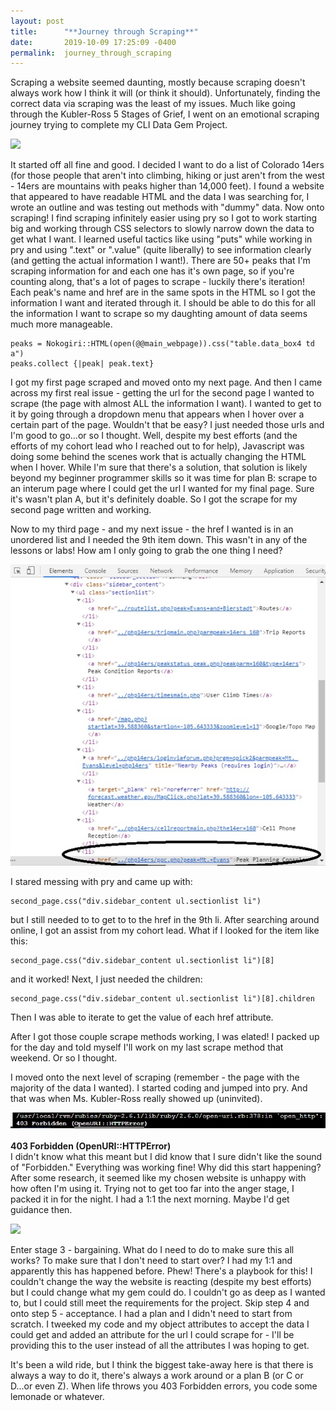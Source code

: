 ```yaml
---
layout: post
title:      "**Journey through Scraping**"
date:       2019-10-09 17:25:09 -0400
permalink:  journey_through_scraping
---
```



Scraping a website seemed daunting, mostly because scraping doesn't always work how I think it will (or think it should).  Unfortunately, finding the correct data via scraping was the least of my issues.   Much like going through the Kubler-Ross 5 Stages of Grief, I went on an emotional scraping journey trying to complete my CLI Data Gem Project.

![](https://i.pinimg.com/236x/5f/2e/2d/5f2e2d08a900eb1e3e126eda3d52bbfc--funny-happy-birthday-meme-funny-happy-birthdays.jpg)

It started off all fine and good.  I decided I want to do a list of Colorado 14ers (for those people that aren't into climbing, hiking or just aren't from the west - 14ers are mountains with peaks higher than 14,000 feet). I found a website that appeared to have readable HTML and the data I was searching for, I wrote an outline and was testing out methods with "dummy" data.  Now onto scraping!  I find scraping infinitely easier using pry so I got to work starting big and working through CSS selectors to slowly narrow down the data to get what I want.  I learned useful tactics like using "puts" while working in pry and using ".text" or ".value" (quite liberally) to see information clearly (and getting the actual information I want!).  There are 50+ peaks that I'm scraping information for and each one has it's own page, so if you're counting along, that's a lot of pages to scrape - luckily there's iteration!  Each peak's name and href are in the same spots in the HTML so I got the information I want and iterated through it.  I should be able to do this for all the information I want to scrape so my daughting amount of data seems much more manageable.  
```
peaks = Nokogiri::HTML(open(@@main_webpage)).css("table.data_box4 td a")
peaks.collect {|peak| peak.text}
```

I got my first page scraped and moved onto my next page.  And then I came across my first real issue - getting the url for the second page I wanted to scrape (the page with almost ALL the information I want).  I wanted to get to it by going through a dropdown menu that appears when I hover over a certain part of the page.  Wouldn't that be easy?  I just needed those urls and I'm good to go...or so I thought.  Well, despite my best efforts (and the efforts of my cohort lead who I reached out to for help), Javascript was doing some behind the scenes work that is actually changing the HTML when I hover.  While I'm sure that there's a solution, that solution is likely beyond my beginner programmer skills so it was time for plan B: scrape to an interum page where I could get the url I wanted for my final page.  Sure it's wasn't plan A, but it's definitely doable.  So I got the scrape for my second page written and working. 

Now to my third page - and my next issue - the href I wanted is in an unordered list and I needed the 9th item down.  This wasn't in any of the lessons or labs!  How am I only going to grab the one thing I need?  

![](https://github.com/kseggelke918/co_14ers_cli/blob/master/scraping%20lis.jpg?raw=true)

I stared messing with pry and came up with:
```
second_page.css("div.sidebar_content ul.sectionlist li")
```
but I still needed to to get to to the href in the 9th li.  After searching around online, I got an assist from my cohort lead.  What if I looked for the item like this:
```
second_page.css("div.sidebar_content ul.sectionlist li")[8]
```
and it worked!  Next, I just needed the children:
```
second_page.css("div.sidebar_content ul.sectionlist li")[8].children
```
Then I was able to iterate to get the value of each href attribute.

After I got those couple scrape methods working, I was elated!  I packed up for the day and told myself I'll work on my last scrape method that weekend.  Or so I thought.

I moved onto the next level of scraping (remember - the page with the majority of the data I wanted).  I started coding and jumped into pry.   And that was when Ms. Kubler-Ross really showed up (uninvited).


![](https://github.com/kseggelke918/co_14ers_cli/blob/master/403error.jpg?raw=true)

**403 Forbidden (OpenURI::HTTPError)**  
I didn't know what this meant but I did know that I sure didn't like the sound of "Forbidden."  Everything was working fine!  Why did this start happening?  After some research, it seemed like my chosen website is  unhappy with how often I'm using it.  Trying not to get too far into the anger stage, I packed it in for the night.  I had a 1:1 the next morning.  Maybe I'd get guidance then.

![](https://miro.medium.com/max/1200/0*Bj_O1jRFzZjKxzi4.jpg)

Enter stage 3 - bargaining.  What do I need to do to make sure this all works?  To make sure that I don't need to start over?  I had my 1:1 and apparently this has happened before.  Phew!  There's a playbook for this!  I couldn't change the way the website is reacting (despite my best efforts) but I could change what my gem could do.  I couldn't go as deep as I wanted to, but I could still meet the requirements for the project.  Skip step 4 and onto step 5 - acceptance.  I had a plan and I didn't need to start from scratch.  I tweeked my code and my object attributes to accept the data I could get and added an attribute for the url I could scrape for - I'll be providing this to the user instead of all the attributes I was hoping to get.

It's been a wild ride, but I think the biggest take-away here is that there is always a way to do it, there's always a work around or a plan B (or C or D...or even Z).  When life throws you 403 Forbidden errors, you code some lemonade or whatever.


